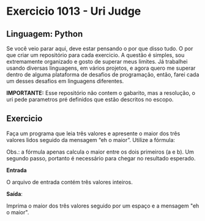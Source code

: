 # Exercicio 1013 - Uri Judge

## Linguagem: Python

Se você veio parar aqui, deve estar pensando o por que disso tudo. O por que criar um repositório para cada exercicio. A questão é simples, sou extremamente organizado e gosto de superar meus limites. Já trabalhei usando diversas linguagens, em vários projetos, e agora quero me superar dentro de alguma plataforma de desafios de programação, então, farei cada um desses desafios em linguagens diferentes.

**IMPORTANTE:** Esse repositório não contem o gabarito, mas a resolução, o uri pede parametros pré definidos que estão descritos no escopo.

## Exercicio



Faça um programa que leia três valores e apresente o maior dos três valores lidos seguido da mensagem “eh o maior”. Utilize a fórmula:

Obs.: a fórmula apenas calcula o maior entre os dois primeiros (a e b). Um segundo passo, portanto é necessário para chegar no resultado esperado. 

**Entrada**

O arquivo de entrada contém três valores inteiros.

**Saída**:

Imprima o maior dos três valores seguido por um espaço e a mensagem "eh o maior".